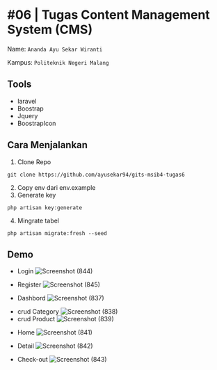 # #06 | Tugas Content Management System (CMS)

Name: ``` Ananda Ayu Sekar Wiranti ```

Kampus: ``` Politeknik Negeri Malang ```

## Tools

- laravel
- Boostrap
- Jquery
- BoostrapIcon

## Cara Menjalankan

1. Clone Repo
``` 
git clone https://github.com/ayusekar94/gits-msib4-tugas6
```

2. Copy env dari env.example
3. Generate key
``` 
php artisan key:generate
```

4. Mingrate tabel
``` 
php artisan migrate:fresh --seed
```

## Demo

* Login
![Screenshot (844)](https://user-images.githubusercontent.com/92219304/229952131-e2e29239-4452-4473-a519-5960c0d76d87.png) <br>

* Register
![Screenshot (845)](https://user-images.githubusercontent.com/92219304/229952140-3728c794-6de4-4f27-8bfd-e04b6fb1770e.png) <br>

* Dashbord
![Screenshot (837)](https://user-images.githubusercontent.com/92219304/229952328-92c4b01f-734e-43c2-84ac-7ef27ae1b596.png)
- crud Category
![Screenshot (838)](https://user-images.githubusercontent.com/92219304/229952348-18be1522-5659-4e83-afc9-68c18d134f69.png)
- crud Product
![Screenshot (839)](https://user-images.githubusercontent.com/92219304/229952364-96025c8b-1fbf-4220-8081-cc50f2339fad.png)

* Home
![Screenshot (841)](https://user-images.githubusercontent.com/92219304/229952515-7c0700e1-cc5d-4792-a3f8-552cccda2af7.png)
- Detail 
![Screenshot (842)](https://user-images.githubusercontent.com/92219304/229952530-8d028023-a5dc-4e63-8dce-b073f5be6817.png)

* Check-out
![Screenshot (843)](https://user-images.githubusercontent.com/92219304/229952631-2efc4af6-5a11-4bc1-8636-55a4490809e1.png)

